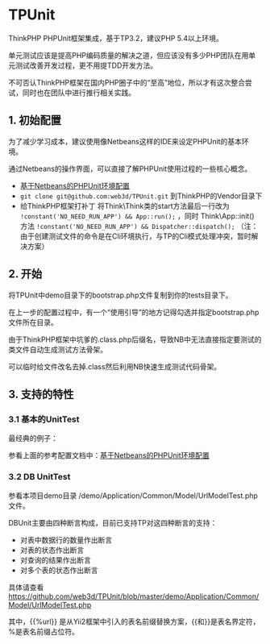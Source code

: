 # TPUnit

ThinkPHP PHPUnit框架集成，基于TP3.2，建议PHP 5.4以上环境。

单元测试应该是提高PHP编码质量的解决之道，但应该没有多少PHP团队在用单元测试改善开发过程，更不用提TDD开发方法。

不可否认ThinkPHP框架在国内PHP圈子中的“至高”地位，所以才有这次整合尝试，同时也在团队中进行推行相关实践。

## 1. 初始配置

为了减少学习成本，建议使用像Netbeans这样的IDE来设定PHPUnit的基本环境。

通过Netbeans的操作界面，可以直接了解PHPUnit使用过程的一些核心概念。

  * [基于Netbeans的PHPUnit环境配置](http://www.cnblogs.com/x3d/p/phpunit-in-netbeans8.html)
  * ```git clone git@github.com:web3d/TPUnit.git```  到ThinkPHP的Vendor目录下
  * 给ThinkPHP框架打补丁 将Think\Think类的start方法最后一行改为 ```!constant('NO_NEED_RUN_APP') && App::run();``` ，同时 Think\App::init() 方法 ```!constant('NO_NEED_RUN_APP') && Dispatcher::dispatch();``` （注：由于创建测试文件的命令是在Cli环境执行，与TP的Cli模式处理冲突，暂时解决方案）


## 2. 开始

将TPUnit中demo目录下的bootstrap.php文件复制到你的tests目录下。

在上一步的配置过程中，有一个“使用引导”的地方记得勾选并指定bootstrap.php文件所在目录。

由于ThinkPHP框架中坑爹的.class.php后缀名，导致NB中无法直接指定要测试的类文件自动生成测试方法骨架。

可以临时给文件改名去掉.class然后利用NB快速生成测试代码骨架。

## 3. 支持的特性

### 3.1 基本的UnitTest

最经典的例子：

参看上面的参考配置文档中：[基于Netbeans的PHPUnit环境配置](http://www.cnblogs.com/x3d/p/phpunit-in-netbeans8.html)

### 3.2 DB UnitTest

参看本项目demo目录 /demo/Application/Common/Model/UrlModelTest.php 文件。

DBUnit主要由四种断言构成，目前已支持TP对这四种断言的支持：

* 对表中数据行的数量作出断言
* 对表的状态作出断言
* 对查询的结果作出断言
* 对多个表的状态作出断言

具体请查看<https://github.com/web3d/TPUnit/blob/master/demo/Application/Common/Model/UrlModelTest.php>

其中，{{%url}} 是从Yii2框架中引入的表名前缀替换方案，{{和}}是表名界定符，%是表名前缀占位符。
